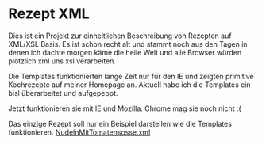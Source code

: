 Rezept XML
==========

Dies ist ein Projekt zur einheitlichen Beschreibung von Rezepten auf XML/XSL Basis.
Es ist schon recht alt und stammt noch aus den Tagen in denen ich dachte 
morgen käme die heile Welt und alle Browser würden plötzlich xml uns xsl verarbeiten.

Die Templates funktionierten lange Zeit nur für den IE und zeigten primitive
Kochrezepte auf meiner Homepage an. Aktuell habe ich die Templates ein bisl 
überarbeitet und aufgepeppt. 

Jetzt funktionieren sie mit IE und Mozilla. Chrome mag sie noch nicht :(

Das einzige Rezept soll nur ein Beispiel darstellen wie die Templates funktionieren.
[NudelnMitTomatensosse.xml](http://funthomas424242.github.com/rezept-xml/rezepte/NudelnMitTomatensosse.xml)